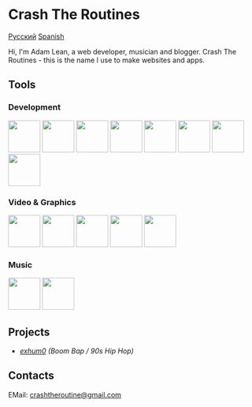 # Crash The Routines

[Русский](README_Ru.md) [Spanish](README_ES.md)

Hi, I'm Adam Lean, a web developer, musician and blogger.
Crash The Routines - this is the name I use to make websites and apps.

## Tools

### Development

<img src="../static//assets/svg/html5.svg" width="65" height="65"> <img src="../static//assets/svg/css3.svg" width="65" height="65"> <img src="../static//assets/svg/JS.svg" width="65" height="65"> <img src="../static//assets/svg/python.svg" width="65" height="65"> <img src="../static//assets/svg/chatgpt.svg" width="65" height="65" color="green">
<img src="../static//assets/svg/visual-studio-code-logo-svgrepo-com.svg" width="65" height="65"> <img src="../static//assets/svg/sublime-text-svgrepo-com.svg" width="65" height="65"> <img src="../static//assets/svg/git-icon-logo-svgrepo-com.svg" width="65" height="65">

<!-- <img src="../static//assets/svg/React.svg" width="65" height="65"> <img src="../static//assets/svg/typescript-logo-svgrepo-com.svg" width="65" height="65"> -->

### Video & Graphics

<img src="../static//assets/svg/davinci.svg" width="65" height="65"> <img src="../static//assets/svg/figma-svgrepo-com.svg" width="65" height="65"> <img src="../static//assets/svg/adobe-premiere-svgrepo-com.svg" width="65" height="65">
<img src="../static//assets/svg/adobe-photoshop-svgrepo-com.svg" width="65" height="65"> <img src="../static//assets/svg/adobe-illustrator-svgrepo-com.svg" width="65" height="65">

### Music

<img src="../static//assets/svg/flstudio.svg" width="65" height="65"> <img src="../static//assets/svg/reaper.svg" width="65" height="65">

## Projects

- _[exhum0](https://github.com/crashtheroutines/exhum0) (Boom Bap / 90s Hip Hop)_

## Contacts

EMail: crashtheroutine@gmail.com
